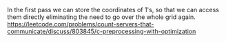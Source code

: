 In the first pass we can store the coordinates of 1's, so that we can access them directly eliminating the need to go over the whole grid again.
https://leetcode.com/problems/count-servers-that-communicate/discuss/803845/c-preprocessing-with-optimization
​